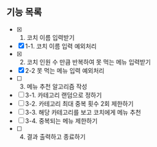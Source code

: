 ## 기능 목록

- [x] 1. 코치 이름 입력받기
- [x] 1-1. 코치 이름 입력 예외처리
- [x] 2. 코치 인원 수 만큼 반복하여 못 먹는 메뉴 입력받기
- [x] 2-2 못 먹는 메뉴 입력 예외처리
- [ ] 3. 메뉴 추천 알고리즘 작성
- [ ] 3-1. 카테고리 랜덤으로 정하기
- [ ] 3-2. 카테고리 최대 중복 횟수 2회 제한하기
- [ ] 3-3. 해당 카테고리를 보고 코치에게 메뉴 추천
- [ ] 3-4. 중복되는 메뉴 제한하기
- [ ] 4. 결과 출력하고 종료하기
